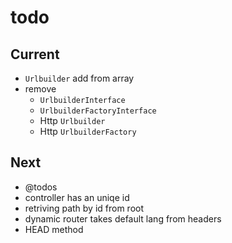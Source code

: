 # todo

## Current

- `Urlbuilder` add from array
- remove
  - `UrlbuilderInterface`
  - `UrlbuilderFactoryInterface`
  - Http `Urlbuilder`
  - Http `UrlbuilderFactory`

## Next

- @todos
- controller has an uniqe id
- retriving path by id from root
- dynamic router takes default lang from headers  
- HEAD method
